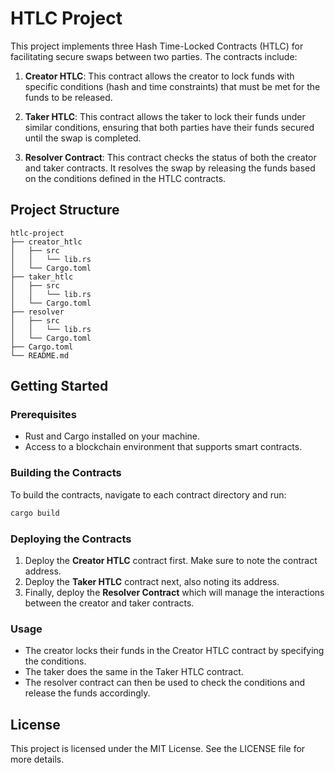 # HTLC Project

This project implements three Hash Time-Locked Contracts (HTLC) for facilitating secure swaps between two parties. The contracts include:

1. **Creator HTLC**: This contract allows the creator to lock funds with specific conditions (hash and time constraints) that must be met for the funds to be released.

2. **Taker HTLC**: This contract allows the taker to lock their funds under similar conditions, ensuring that both parties have their funds secured until the swap is completed.

3. **Resolver Contract**: This contract checks the status of both the creator and taker contracts. It resolves the swap by releasing the funds based on the conditions defined in the HTLC contracts.

## Project Structure

```
htlc-project
├── creator_htlc
│   ├── src
│   │   └── lib.rs
│   └── Cargo.toml
├── taker_htlc
│   ├── src
│   │   └── lib.rs
│   └── Cargo.toml
├── resolver
│   ├── src
│   │   └── lib.rs
│   └── Cargo.toml
├── Cargo.toml
└── README.md
```

## Getting Started

### Prerequisites

- Rust and Cargo installed on your machine.
- Access to a blockchain environment that supports smart contracts.

### Building the Contracts

To build the contracts, navigate to each contract directory and run:

```bash
cargo build
```

### Deploying the Contracts

1. Deploy the **Creator HTLC** contract first. Make sure to note the contract address.
2. Deploy the **Taker HTLC** contract next, also noting its address.
3. Finally, deploy the **Resolver Contract** which will manage the interactions between the creator and taker contracts.

### Usage

- The creator locks their funds in the Creator HTLC contract by specifying the conditions.
- The taker does the same in the Taker HTLC contract.
- The resolver contract can then be used to check the conditions and release the funds accordingly.

## License

This project is licensed under the MIT License. See the LICENSE file for more details.